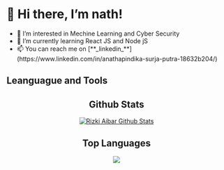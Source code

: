 # 👋 Hi there, I’m nath!
<ul>
  <li>👀 I’m interested in Mechine Learning and Cyber Security
  <li>🌱 I’m currently learning React JS and Node jS
  <li>📫 You can reach me on [**_linkedin_**](https://www.linkedin.com/in/anathapindika-surja-putra-18632b204/) 
</ul>

## Leanguague and Tools

<div align="center">

 ## Github Stats
  <a href="https://github.com/nath2006">
    <img align="center" alt="Rizki Aibar Github Stats" src="https://github-readme-stats.vercel.app/api?username=nath2006&show_icons=true&theme=tokyonight">
  </a>
</div>

<div align="center">

  ## Top Languages
  <a href="https://github.com/nath2006">
    <img align="center" src="https://github-readme-stats.vercel.app/api/top-langs/?username=nath2006&theme=tokyonight&layout=compact">
  </a>
</div>

<!---
- 💞️ I’m looking to collaborate on ...
--->



<!---
nath2006/nath2006 is a ✨ special ✨ repository because its `README.md` (this file) appears on your GitHub profile.
You can click the Preview link to take a look at your changes.
--->
